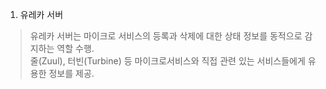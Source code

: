 1. 유레카 서버  

> 유레카 서버는 마이크로 서비스의 등록과 삭제에 대한 상태 정보를 동적으로 감지하는 역할 수행.  
> 줄(Zuul), 터빈(Turbine) 등 마이크로서비스와 직접 관련 있는 서비스들에게 유용한 정보를 제공.  
